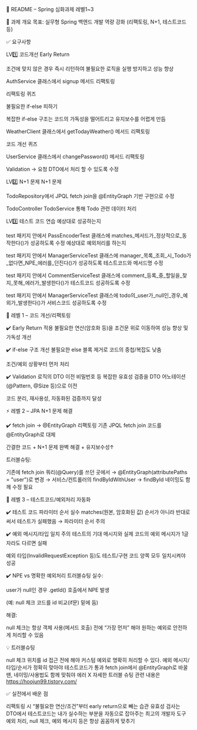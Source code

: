 📝 README – Spring 심화과제 레벨1~3 

🌟 과제 개요
목표: 실무형 Spring 백엔드 개발 역량 강화 (리팩토링, N+1, 테스트코드 등)

✅ 요구사항

LV1️⃣ 코드개선
Early Return

조건에 맞지 않은 경우 즉시 리턴하여 불필요한 로직을 실행 방지하고 성능 향상

AuthService 클래스에서 signup 메서드 리팩토링

리팩토링 퀴즈

불필요한 if-else 피하기

복잡한 if-else 구조는 코드의 가독성을 떨어트리고 유지보수를 어렵게 만듬

WeatherClient 클래스에서 getTodayWeather() 메서드 리팩토링

코드 개선 퀴즈

UserService 클래스에서 changePassword() 메서드 리팩토링

Validation → 요청 DTO에서 처리 할 수 있도록 수정

LV2️⃣ N+1 문제
N+1 문제

TodoRepository에서 JPQL fetch join을 @EntityGraph 기반 구현으로 수정

TodoController TodoService 통해 Todo 관련 데이터 처리

LV3️⃣ 테스트 코드 연습
예상대로 성공하는지

test 패키지 안에서 PassEncoderTest 클래스에 matches_메서드가_정상적으로_동작한다()가 성공하도록 수정
예상대로 예외처리를 하는지

test 패키지 안에서 ManagerServiceTest 클래스에 manager_목록_조회_시_Todo가_없다면_NPE_에러를_던진다()가 성공하도록 테스트코드와 메서드명 수정

test 패키지 안에서 CommentServiceTest 클래스에 comment_등록_중_할일을_찾지_못해_에러가_발생한다()가 테스트코드 성공하도록 수정

test 패키지 안에서 ManagerServiceTest 클래스에 todo의_user가_null인_경우_예외가_발생한다()가 서비스코드 성공하도록 수정

🚀 레벨 1 – 코드 개선/리팩토링

✔️ Early Return 적용
불필요한 연산(암호화 등)을 조건문 위로 이동하여 성능 향상 및 가독성 개선

✔️ if-else 구조 개선
불필요한 else 블록 제거로 코드의 중첩/복잡도 낮춤

조건/예외 상황부터 먼저 처리

✔️ Validation 로직의 DTO 이전
비밀번호 등 복잡한 유효성 검증을 DTO 어노테이션(@Pattern, @Size 등)으로 이전

코드 분리, 재사용성, 자동화된 검증까지 달성

⚡️ 레벨 2 – JPA N+1 문제 해결

✔️ fetch join → @EntityGraph 리팩토링
기존 JPQL fetch join 코드를 @EntityGraph로 대체

간결한 코드 + N+1 문제 완벽 해결 + 유지보수성↑

트러블슈팅:

기존에 fetch join 쿼리(@Query)를 쓰던 곳에서
→ @EntityGraph(attributePaths = "user")로 변경
→ 서비스/컨트롤러의 findByIdWithUser → findById 네이밍도 함께 수정 필요

🧪 레벨 3 – 테스트코드/예외처리 자동화

✔️ 테스트 코드 파라미터 순서 실수
matches(원본, 암호화된 값) 순서가 아니라
반대로 써서 테스트가 실패했음
→ 파라미터 순서 주의

✔️ 예외 메시지/타입 일치 주의
테스트의 기대 메시지와 실제 코드의 예외 메시지가 1글자라도 다르면 실패

예외 타입(InvalidRequestException 등)도 테스트/구현 코드 양쪽 모두 일치시켜야 성공

✔️ NPE vs 명확한 예외처리 트러블슈팅
실수:

user가 null인 경우 .getId() 호출에서 NPE 발생

(예: null 체크 코드를 id 비교(if문) 밑에 둠)

해결:

null 체크는 항상 객체 사용(메서드 호출) 전에
“가장 먼저” 해야 원하는 예외로 안전하게 처리할 수 있음

💡 트러블슈팅

null 체크 위치를 id 접근 전에 해야 커스텀 예외로 명확히 처리할 수 있다.
예외 메시지/타입/순서가 정확히 맞아야 테스트코드가 통과
fetch join에서 @EntityGraph로 바꿀 땐, 네이밍/사용법도 함께 맞춰야 에러 X
자세한 트러블 슈팅 관련 내용은 https://hoojun99.tistory.com/

✅ 실전에서 배운 점

리팩토링 시 “불필요한 연산/조건”부터 early return으로 빼는 습관
유효성 검사는 DTO에서
테스트코드는 내가 실수하는 부분을 자동으로 잡아주는 최고의 개발자 도구
예외 처리, null 체크, 예외 메시지 등은 항상 꼼꼼하게 맞추기


